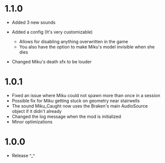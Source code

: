 # 1.1.0

- Added 3 new sounds
- Added a config (It's very customizable)
  + Allows for disabling anything overwritten in the game
  + You also have the option to make Miku's model invisible when she dies

- Changed Miku's death sfx to be louder

# 1.0.1

- Fixed an issue where Miku could not spawn more than once in a session
- Possible fix for Miku getting stuck on geometry near stairwells
- The sound Miku_Caught now uses the Braken's main AudioSource object if it didn't already
- Changed the log message when the mod is initialized
- Minor optimizations

# 1.0.0

- Release ^_^